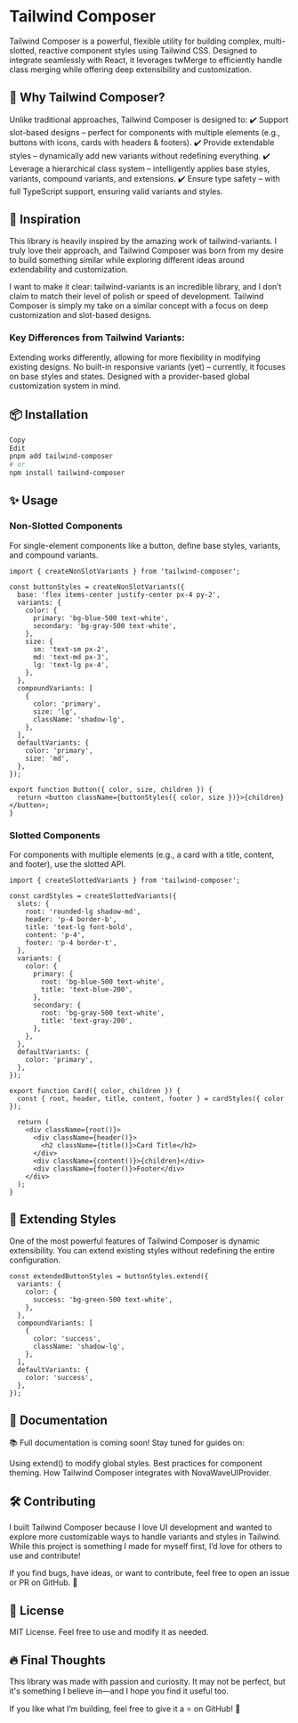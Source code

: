 # Tailwind Composer

Tailwind Composer is a powerful, flexible utility for building complex, multi-slotted, reactive component styles using Tailwind CSS. Designed to integrate seamlessly with React, it leverages twMerge to efficiently handle class merging while offering deep extensibility and customization.

## 🚀 Why Tailwind Composer?

Unlike traditional approaches, Tailwind Composer is designed to:
✔️ Support slot-based designs – perfect for components with multiple elements (e.g., buttons with icons, cards with headers & footers).
✔️ Provide extendable styles – dynamically add new variants without redefining everything.
✔️ Leverage a hierarchical class system – intelligently applies base styles, variants, compound variants, and extensions.
✔️ Ensure type safety – with full TypeScript support, ensuring valid variants and styles.

## 📌 Inspiration

This library is heavily inspired by the amazing work of tailwind-variants. I truly love their approach, and Tailwind Composer was born from my desire to build something similar while exploring different ideas around extendability and customization.

I want to make it clear: tailwind-variants is an incredible library, and I don’t claim to match their level of polish or speed of development. Tailwind Composer is simply my take on a similar concept with a focus on deep customization and slot-based designs.

### Key Differences from Tailwind Variants:

Extending works differently, allowing for more flexibility in modifying existing designs.
No built-in responsive variants (yet) – currently, it focuses on base styles and states.
Designed with a provider-based global customization system in mind.

## 📦 Installation

```sh
Copy
Edit
pnpm add tailwind-composer
# or
npm install tailwind-composer
```

## ✨ Usage

### Non-Slotted Components

For single-element components like a button, define base styles, variants, and compound variants.

```tsx
import { createNonSlotVariants } from 'tailwind-composer';

const buttonStyles = createNonSlotVariants({
  base: 'flex items-center justify-center px-4 py-2',
  variants: {
    color: {
      primary: 'bg-blue-500 text-white',
      secondary: 'bg-gray-500 text-white',
    },
    size: {
      sm: 'text-sm px-2',
      md: 'text-md px-3',
      lg: 'text-lg px-4',
    },
  },
  compoundVariants: [
    {
      color: 'primary',
      size: 'lg',
      className: 'shadow-lg',
    },
  ],
  defaultVariants: {
    color: 'primary',
    size: 'md',
  },
});

export function Button({ color, size, children }) {
  return <button className={buttonStyles({ color, size })}>{children}</button>;
}
```

### Slotted Components

For components with multiple elements (e.g., a card with a title, content, and footer), use the slotted API.

```tsx
import { createSlottedVariants } from 'tailwind-composer';

const cardStyles = createSlottedVariants({
  slots: {
    root: 'rounded-lg shadow-md',
    header: 'p-4 border-b',
    title: 'text-lg font-bold',
    content: 'p-4',
    footer: 'p-4 border-t',
  },
  variants: {
    color: {
      primary: {
        root: 'bg-blue-500 text-white',
        title: 'text-blue-200',
      },
      secondary: {
        root: 'bg-gray-500 text-white',
        title: 'text-gray-200',
      },
    },
  },
  defaultVariants: {
    color: 'primary',
  },
});

export function Card({ color, children }) {
  const { root, header, title, content, footer } = cardStyles({ color });

  return (
    <div className={root()}>
      <div className={header()}>
        <h2 className={title()}>Card Title</h2>
      </div>
      <div className={content()}>{children}</div>
      <div className={footer()}>Footer</div>
    </div>
  );
}
```

## 🔗 Extending Styles

One of the most powerful features of Tailwind Composer is dynamic extensibility. You can extend existing styles without redefining the entire configuration.

```tsx
const extendedButtonStyles = buttonStyles.extend({
  variants: {
    color: {
      success: 'bg-green-500 text-white',
    },
  },
  compoundVariants: [
    {
      color: 'success',
      className: 'shadow-lg',
    },
  ],
  defaultVariants: {
    color: 'success',
  },
});
```

## 📖 Documentation

📚 Full documentation is coming soon! Stay tuned for guides on:

Using extend() to modify global styles.
Best practices for component theming.
How Tailwind Composer integrates with NovaWaveUIProvider.

## 🛠️ Contributing

I built Tailwind Composer because I love UI development and wanted to explore more customizable ways to handle variants and styles in Tailwind. While this project is something I made for myself first, I’d love for others to use and contribute!

If you find bugs, have ideas, or want to contribute, feel free to open an issue or PR on GitHub. 🚀

## 📜 License

MIT License. Feel free to use and modify it as needed.

## 🔥 Final Thoughts

This library was made with passion and curiosity. It may not be perfect, but it's something I believe in—and I hope you find it useful too.

If you like what I’m building, feel free to give it a ⭐️ on GitHub! 🚀
